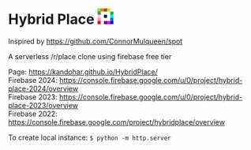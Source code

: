 # Hybrid Place  ![place logo](https://raw.githubusercontent.com/ConnorMulqueen/spot/master/resources/favicon.png) 

Inspired by https://github.com/ConnorMulqueen/spot

A serverless /r/place clone using firebase free tier

Page: https://kandohar.github.io/HybridPlace/  
Firebase 2024: https://console.firebase.google.com/u/0/project/hybrid-place-2024/overview  
Firebase 2023: https://console.firebase.google.com/u/0/project/hybrid-place-2023/overview  
Firebase 2022: https://console.firebase.google.com/project/hybridplace/overview  

To create local instance: `$ python -m http.server`
